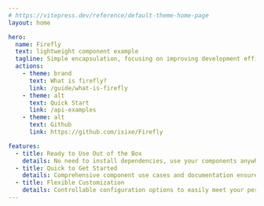 ```yaml
---
# https://vitepress.dev/reference/default-theme-home-page
layout: home

hero:
  name: Firefly
  text: lightweight component example
  tagline: Simple encapsulation, focusing on improving development efficiency
  actions:
    - theme: brand
      text: What is firefly?
      link: /guide/what-is-firefly
    - theme: alt
      text: Quick Start
      link: /api-examples
    - theme: alt
      text: Github
      link: https://github.com/isixe/Firefly

features:
  - title: Ready to Use Out of the Box
    details: No need to install dependencies, use your components anywhere
  - title: Quick to Get Started
    details: Comprehensive component use cases and documentation ensure the usability and comprehensibility of the components
  - title: Flexible Customization
    details: Controllable configuration options to easily meet your personalized needs
---
```


